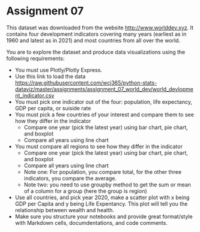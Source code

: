 # Assignment 07

This dataset was downloaded from the website http://www.worlddev.xyz. It contains four development indicators covering many years (earliest as in 1960 and latest as in 2021) and most countries from all over the world.

You are to explore the dataset and produce data visualizations using the following requirements:

- You must use Plotly/Plotly Express.
- Use this link to load the data https://raw.githubusercontent.com/wcj365/python-stats-dataviz/master/assignments/assignment_07_world_dev/world_devlopment_indicator.csv
- You must pick one indicator out of the four: population, life expectancy, GDP per capita, or suiside rate
- You must pick a few countries of your interest and compare them to see how they differ in the indicator 
  - Compare one year (pick the latest year) using bar chart, pie chart, and boxplot 
  - Compare all years using line chart
- You must compare all regions to see how they differ in the indicator 
  - Compare one year (pick the latest year) using bar chart, pie chart, and boxplot 
  - Compare all years using line chart
  - Note one: For population, you compare total, for the other three indicators, you compare the average. 
  - Note two: you need to use groupby method to get the sum or mean of a column for a group (here the group is region)
- Use all countries, and pick year 2020, make a scatter plot with x being GDP per Capita and y being Life Expentancy. This plot will tell you the relationship between wealth and health.
- Make sure you structure your notebooks and provide great format/style with Markdown cells, documdentations, and code comments.

